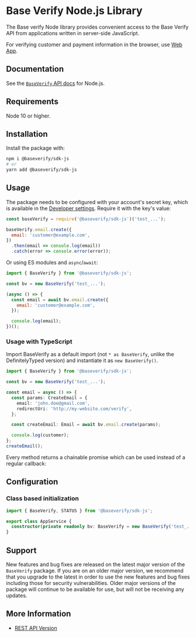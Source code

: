 # Base Verify Node.js Library

The Base verify Node library provides convenient access to the Base Verify API from
applications written in server-side JavaScript.

For verifying customer and payment information in the browser, use [Web App][bv-js].

## Documentation

See the [`BaseVerify` API docs](https://baseverify.com/docs/api?lang=node) for Node.js.

<!-- See [video demonstrations][youtube-playlist] covering how to use the library. -->

## Requirements

Node 10 or higher.

## Installation

Install the package with:

```sh
npm i @baseverify/sdk-js
# or
yarn add @baseverify/sdk-js
```

## Usage

The package needs to be configured with your account's secret key, which is
available in the [Developer settings][api-keys]. Require it with the key's
value:

<!-- prettier-ignore -->
```js
const baseVerify = require('@baseverify/sdk-js')('test_...');

baseVerify.email.create({
  email: 'customer@example.com',
})
  .then(email => console.log(email))
  .catch(error => console.error(error));
```

Or using ES modules and `async`/`await`:

```js
import { BaseVerify } from '@baseverify/sdk-js';

const bv = new BaseVerify('test_...');

(async () => {
  const email = await bv.email.create({
    email: 'customer@example.com',
  });

  console.log(email);
})();
```

### Usage with TypeScript

Import BaseVerify as a default import (not `* as BaseVerify`, unlike the DefinitelyTyped version)
and instantiate it as `new BaseVerify()`.

```ts
import { BaseVerify } from '@baseverify/sdk-js';

const bv = new BaseVerify('test_...');

const email = async () => {
  const params: CreateEmail = {
    email: 'john.doe@gmail.com',
    redirectUri: 'http://my-website.com/verify',
  };

  const createEmail: Email = await bv.email.create(params);

  console.log(customer);
};
createEmail();
```

Every method returns a chainable promise which can be used instead of a regular
callback:

## Configuration

### Class based initialization

```ts
import { BaseVerify, STATUS } from '@baseverify/sdk-js';

export class AppService {
  constructor(private readonly bv: BaseVerify = new BaseVerify('test_...')) {}
}
```

## Support

New features and bug fixes are released on the latest major version of the `BaseVerify` package. If you are on an older major version, we recommend that you upgrade to the latest in order to use the new features and bug fixes including those for security vulnerabilities. Older major versions of the package will continue to be available for use, but will not be receiving any updates.

## More Information

- [REST API Version](https://github.com/baseverify)

[api-keys]: https://dashboard.baseverify.com/account/apikeys
[api-versions]: https://baseverify.com/docs/api/versioning
[bv-js]: https://baseverify.com/docs/js
